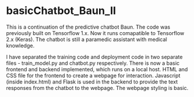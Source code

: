 # basicChatbot_Baun_II

This is a continuation of the predictive chatbot Baun. The code was previously built on Tensorflow 1.x. Now it runs comapatible to Tensorflow 2.x (Keras). The chatbot is still a paramedic assistant with medical knowledge.

I have separated the training code and deployment code in two separate files - train_model.py and chatbot.py respectively. 
There is now a basic frontend and backend implemented, which runs on a local host.
HTML and CSS file for the frontend to create a webpage for interaction.
Javascript (inside index.html) and Flask is used in the backend to provide the text responses from the chatbot to the webpage.
The webpage styling is basic.
